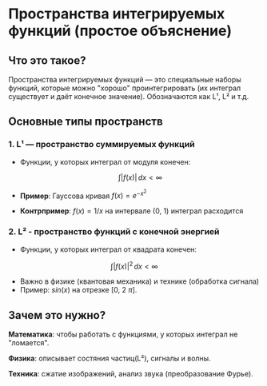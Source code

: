 # Пространства интегрируемых функций (простое объяснение)

## Что это такое?

Пространства интегрируемых функций — это специальные наборы функций, которые можно "хорошо" проинтегрировать (их интеграл существует и даёт конечное значение). Обозначаются как L¹, L² и т.д.

## Основные типы пространств

### 1. L¹ — пространство суммируемых функций
- Функции, у которых интеграл от модуля конечен:
  ```math
  \int |f(x)| \, dx < \infty
- **Пример**:
  Гауссова кривая $f(x) = e^{-x^2}$

- **Контрпример**: $f(x) = 1 / x$ на интервале (0, 1) интеграл расходится



### 2. L² - пространство функций с конечной энергией
- Функции, у которых интеграл от квадрата конечен:
```math
  \int |f(x)|^2 \, dx < \infty
```
- Важно в физике (квантовая механика) и технике (обработка сигнала)
- Пример: $sin(x)$ на отрезке [0, 2 $\pi$].

## Зачем это нужно?

**Математика**: чтобы работать с функциями, у которых интеграл не "ломается".

**Физика**: описывает состяния частиц(L²), сигналы и волны.

**Техника**: сжатие изображений, анализ звука (преобразование Фурье).